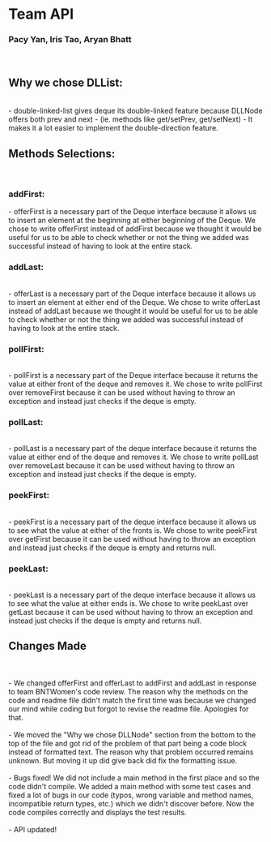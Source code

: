  <h1>Team API </h1>
 <h3>Pacy Yan, Iris Tao, Aryan Bhatt </h3></br>
 
 <h2>Why we chose DLList:</h2></br>
     - double-linked-list gives deque its double-linked feature because DLLNode offers both prev and next
     - (ie. methods like get/setPrev, get/setNext) 
     - It makes it a lot easier to implement the double-direction feature. 
     
 <h2> Methods Selections: </h2></br>
     <h3> addFirst: </h3>
     - offerFirst is a necessary part of the Deque interface because it allows us to insert an element at the beginning at either beginning of the Deque. We chose to write offerFirst instead of addFirst because we thought it would be useful for us to be able to check whether or not the thing we added was successful instead of having to look at the entire stack. 
     </br>
     <h3>addLast: </h3> </br>
     - offerLast is a necessary part of the Deque interface because it allows us to insert an element at either end of the Deque. We chose to write offerLast instead of addLast because we thought it would be useful for us to be able to check whether or not the thing we added was successful instead of having to look at the entire stack.
     </br>
     <h3>pollFirst: </h3> </br> 
     - pollFirst is a necessary part of the Deque interface because it returns the value at either front of the deque and removes it. We chose to write pollFirst over removeFirst because it can be used without having to throw an exception and instead just checks if the deque is empty. 
     </br>
     <h3>pollLast: </h3> </br>
     - pollLast is a necessary part of the deque interface because it returns the value at either end of the deque and removes it. We chose to write pollLast over removeLast because it can be used without having to throw an exception and instead just checks if the deque is empty. 
     </br>
     <h3>peekFirst: </h3> </br>
     - peekFirst is a necessary part of the deque interface because it allows us to see what the value at either of the fronts is. We chose to write peekFirst over getFirst because it can be used without having to throw an exception and instead just checks if the deque is empty and returns null.
     </br>
     <h3>peekLast: </h3> </br>
     - peekLast is a necessary part of the deque interface because it allows us to see what the value at either ends is. We chose to write peekLast over getLast because it can be used without having to throw an exception and instead just checks if the deque is empty and returns null.
     </br>

     
<h2>Changes Made</h2></br></br>
     - We changed offerFirst and offerLast to addFirst and addLast in response to team BNTWomen's code review. The reason why the methods on the code and readme file didn't match the first time was because we changed our mind while coding but forgot to revise the readme file. Apologies for that. </br></br>
     - We moved the "Why we chose DLLNode" section from the bottom to the top of the file and got rid of the problem of that part being a code block instead of formatted text. The reason why that problem occurred remains unknown. But moving it up did give back did fix the formatting issue. </br></br>
     - Bugs fixed! We did not include a main method in the first place and so the code didn't compile. We added a main method with some test cases and fixed a lot of bugs in our code (typos, wrong variable and method names, incompatible return types, etc.) which we didn't discover before. Now the code compiles correctly and displays the test results. </br></br>
     - API updated! </br>




